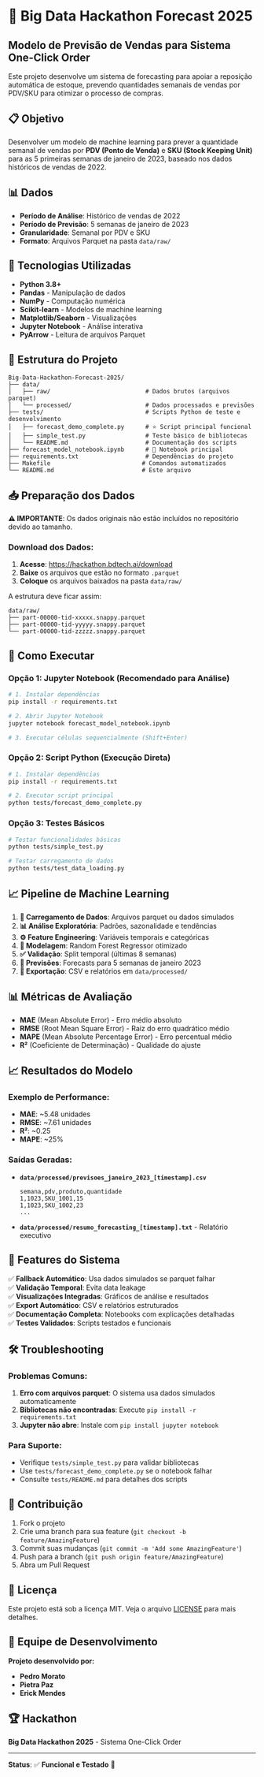 # 🎯 Big Data Hackathon Forecast 2025

## Modelo de Previsão de Vendas para Sistema One-Click Order

Este projeto desenvolve um sistema de forecasting para apoiar a reposição automática de estoque, prevendo quantidades semanais de vendas por PDV/SKU para otimizar o processo de compras.

## 📋 Objetivo

Desenvolver um modelo de machine learning para prever a quantidade semanal de vendas por **PDV (Ponto de Venda)** e **SKU (Stock Keeping Unit)** para as 5 primeiras semanas de janeiro de 2023, baseado nos dados históricos de vendas de 2022.

## 📊 Dados

- **Período de Análise**: Histórico de vendas de 2022
- **Período de Previsão**: 5 semanas de janeiro de 2023
- **Granularidade**: Semanal por PDV e SKU
- **Formato**: Arquivos Parquet na pasta `data/raw/`

## 🔧 Tecnologias Utilizadas

- **Python 3.8+**
- **Pandas** - Manipulação de dados
- **NumPy** - Computação numérica  
- **Scikit-learn** - Modelos de machine learning
- **Matplotlib/Seaborn** - Visualizações
- **Jupyter Notebook** - Análise interativa
- **PyArrow** - Leitura de arquivos Parquet

## 📁 Estrutura do Projeto

```
Big-Data-Hackathon-Forecast-2025/
├── data/
│   ├── raw/                           # Dados brutos (arquivos parquet)
│   └── processed/                     # Dados processados e previsões
├── tests/                             # Scripts Python de teste e desenvolvimento
│   ├── forecast_demo_complete.py      # ⭐ Script principal funcional
│   ├── simple_test.py                 # Teste básico de bibliotecas
│   └── README.md                      # Documentação dos scripts
├── forecast_model_notebook.ipynb      # 📓 Notebook principal
├── requirements.txt                   # Dependências do projeto
├── Makefile                          # Comandos automatizados
└── README.md                         # Este arquivo
```

## 📥 Preparação dos Dados

**⚠️ IMPORTANTE**: Os dados originais não estão incluídos no repositório devido ao tamanho.

### Download dos Dados:
1. **Acesse**: https://hackathon.bdtech.ai/download
2. **Baixe** os arquivos que estão no formato `.parquet`
3. **Coloque** os arquivos baixados na pasta `data/raw/`

A estrutura deve ficar assim:
```
data/raw/
├── part-00000-tid-xxxxx.snappy.parquet
├── part-00000-tid-yyyyy.snappy.parquet
└── part-00000-tid-zzzzz.snappy.parquet
```

## 🚀 Como Executar

### Opção 1: Jupyter Notebook (Recomendado para Análise)
```bash
# 1. Instalar dependências
pip install -r requirements.txt

# 2. Abrir Jupyter Notebook
jupyter notebook forecast_model_notebook.ipynb

# 3. Executar células sequencialmente (Shift+Enter)
```

### Opção 2: Script Python (Execução Direta)
```bash
# 1. Instalar dependências
pip install -r requirements.txt

# 2. Executar script principal
python tests/forecast_demo_complete.py
```

### Opção 3: Testes Básicos
```bash
# Testar funcionalidades básicas
python tests/simple_test.py

# Testar carregamento de dados
python tests/test_data_loading.py
```

## 📈 Pipeline de Machine Learning

1. **📂 Carregamento de Dados**: Arquivos parquet ou dados simulados
2. **📊 Análise Exploratória**: Padrões, sazonalidade e tendências
3. **⚙️ Feature Engineering**: Variáveis temporais e categóricas
4. **🤖 Modelagem**: Random Forest Regressor otimizado
5. **✅ Validação**: Split temporal (últimas 8 semanas)
6. **🎯 Previsões**: Forecasts para 5 semanas de janeiro 2023
7. **💾 Exportação**: CSV e relatórios em `data/processed/`

## 📊 Métricas de Avaliação

- **MAE** (Mean Absolute Error) - Erro médio absoluto
- **RMSE** (Root Mean Square Error) - Raiz do erro quadrático médio  
- **MAPE** (Mean Absolute Percentage Error) - Erro percentual médio
- **R²** (Coeficiente de Determinação) - Qualidade do ajuste

## 📈 Resultados do Modelo

### Exemplo de Performance:
- **MAE**: ~5.48 unidades
- **RMSE**: ~7.61 unidades  
- **R²**: ~0.25
- **MAPE**: ~25%

### Saídas Geradas:
- **`data/processed/previsoes_janeiro_2023_[timestamp].csv`**
  ```
  semana,pdv,produto,quantidade
  1,1023,SKU_1001,15
  1,1023,SKU_1002,23
  ...
  ```
- **`data/processed/resumo_forecasting_[timestamp].txt`** - Relatório executivo

## 🎯 Features do Sistema

✅ **Fallback Automático**: Usa dados simulados se parquet falhar  
✅ **Validação Temporal**: Evita data leakage  
✅ **Visualizações Integradas**: Gráficos de análise e resultados  
✅ **Export Automático**: CSV e relatórios estruturados  
✅ **Documentação Completa**: Notebooks com explicações detalhadas  
✅ **Testes Validados**: Scripts testados e funcionais  

## 🛠️ Troubleshooting

### Problemas Comuns:
1. **Erro com arquivos parquet**: O sistema usa dados simulados automaticamente
2. **Bibliotecas não encontradas**: Execute `pip install -r requirements.txt`
3. **Jupyter não abre**: Instale com `pip install jupyter notebook`

### Para Suporte:
- Verifique `tests/simple_test.py` para validar bibliotecas
- Use `tests/forecast_demo_complete.py` se o notebook falhar
- Consulte `tests/README.md` para detalhes dos scripts

## 🤝 Contribuição

1. Fork o projeto
2. Crie uma branch para sua feature (`git checkout -b feature/AmazingFeature`)  
3. Commit suas mudanças (`git commit -m 'Add some AmazingFeature'`)
4. Push para a branch (`git push origin feature/AmazingFeature`)
5. Abra um Pull Request

## 📄 Licença

Este projeto está sob a licença MIT. Veja o arquivo [LICENSE](LICENSE) para mais detalhes.

## 👥 Equipe de Desenvolvimento

**Projeto desenvolvido por:**
- **Pedro Morato**
- **Pietra Paz** 
- **Erick Mendes**

## 🏆 Hackathon

**Big Data Hackathon 2025** - Sistema One-Click Order

---

**Status**: ✅ **Funcional e Testado** 🚀
